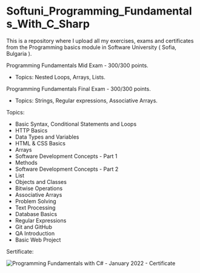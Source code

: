 # Softuni_Programming_Fundamentals_With_C_Sharp
This is a repository where I upload all my exercises, exams and certificates from the Programming basics module in Software University ( Sofia, Bulgaria ).

Programming Fundamentals Mid Exam - 300/300 points.
- Topics: Nested Loops, Arrays, Lists.

Programming Fundamentals Final Exam - 300/300 points.
- Topics: Strings, Regular expressions, Associative Arrays.

Topics:
- Basic Syntax, Conditional Statements and Loops
- HTTP Basics
- Data Types and Variables
- HTML & CSS Basics
- Arrays
- Software Development Concepts - Part 1
- Methods
- Software Development Concepts - Part 2
- List
- Objects and Classes
- Bitwise Operations
- Associative Arrays
- Problem Solving
- Text Processing
- Database Basics
- Regular Expressions
- Git and GitHub
- QA Introduction
- Basic Web Project

Sertificate:

![Programming Fundamentals with C# - January 2022 - Certificate](https://user-images.githubusercontent.com/72508846/175771320-cea1f4b1-867f-4ecf-b805-169f5517686b.jpeg)

